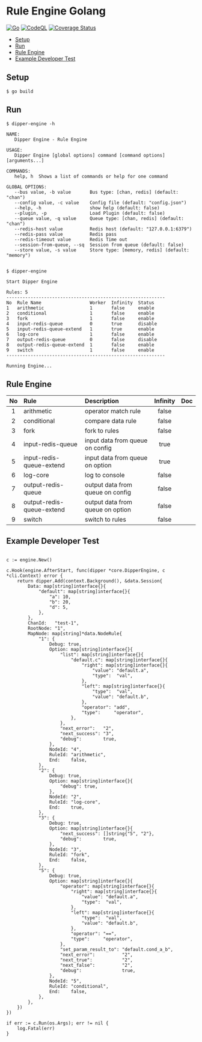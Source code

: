 # Rule Engine Golang
[![Go](https://github.com/dipper-iot/dipper-engine/actions/workflows/go.yml/badge.svg?branch=main)](https://github.com/dipper-iot/dipper-engine/actions/workflows/go.yml) [![CodeQL](https://github.com/dipper-iot/dipper-engine/actions/workflows/codeql.yml/badge.svg?branch=main)](https://github.com/dipper-iot/dipper-engine/actions/workflows/codeql.yml) [![Coverage Status](https://coveralls.io/repos/github/dipper-iot/dipper-engine/badge.svg?branch=main)](https://coveralls.io/github/dipper-iot/dipper-engine?branch=main)

<!-- TOC -->

  * [Setup](#setup)
  * [Run](#run)
  * [Rule Engine](#rule-engine)
  * [Example Developer Test](#example-developer-test)
<!-- TOC -->

## Setup

```shell
$ go build
```

## Run
```shell
$ dipper-engine -h

NAME:
   Dipper Engine - Rule Engine

USAGE:
   Dipper Engine [global options] command [command options] [arguments...]

COMMANDS:
   help, h  Shows a list of commands or help for one command

GLOBAL OPTIONS:
   --bus value, -b value       Bus type: [chan, redis] (default: "chan")
   --config value, -c value    Config file (default: "config.json")
   --help, -h                  show help (default: false)
   --plugin, -p                Load Plugin (default: false)
   --queue value, -q value     Queue type: [chan, redis] (default: "chan")
   --redis-host value          Redis host (default: "127.0.0.1:6379")
   --redis-pass value          Redis pass
   --redis-timeout value       Redis Time out
   --session-from-queue, --sq  Session from queue (default: false)
   --store value, -s value     Store type: [memory, redis] (default: "memory")


```

```shell
$ dipper-engine

Start Dipper Engine

Rules: 5
-----------------------------------------------------------
No  Rule Name                  Worker  Infinity  Status  
1   arithmetic                 1       false     enable  
2   conditional                1       false     enable  
3   fork                       1       false     enable  
4   input-redis-queue          0       true      disable 
5   input-redis-queue-extend   1       true      enable  
6   log-core                   1       false     enable  
7   output-redis-queue         0       false     disable 
8   output-redis-queue-extend  1       false     enable  
9   switch                     1       false     enable
-----------------------------------------------------------

Running Engine...

```

## Rule Engine

|  No   | Rule                               | Description                      | Infinity | Doc |
|:-----:|:-----------------------------------|:---------------------------------|:--------:|-----|
|   1   | arithmetic                         | operator match rule              |  false   |     |
|   2   | conditional                        | compare data rule                |  false   |     |
|   3   | fork                               | fork to rules                    |  false   |     |
|   4   | input-redis-queue                  | input data from queue on config  |   true   |     |
|   5   | input-redis-queue-extend           | input data from queue on option  |   true   |     |
|   6   | log-core                           | log to console                   |  false   |     |
|   7   | output-redis-queue                 | output data from queue on config |  false   |     |
|   8   | output-redis-queue-extend          | output data from queue on option |  false   |     |
|   9   | switch                             | switch to rules                  |  false   |     |

## Example Developer Test

```golang

c := engine.New()

c.Hook(engine.AfterStart, func(dipper *core.DipperEngine, c *cli.Context) error {
    return dipper.Add(context.Background(), &data.Session{
        Data: map[string]interface{}{
            "default": map[string]interface{}{
                "a": 10, 
                "b": 20, 
                "d": 5,
            },
        },
        ChanId:   "test-1",
        RootNode: "1",
        MapNode: map[string]*data.NodeRule{
            "1": {
                Debug: true,
                Option: map[string]interface{}{
                    "list": map[string]interface{}{
						"default.c": map[string]interface{}{
                            "right": map[string]interface{}{
                                "value": "default.a",
                                "type":  "val",
                            },
                            "left": map[string]interface{}{
                                "type":  "val",
                                "value": "default.b",
                            },
                            "operator": "add",
                            "type":     "operator",
                        },
                    },
                    "next_error":   "2",
                    "next_success": "3",
                    "debug":        true,
                },
                NodeId: "4",
                RuleId: "arithmetic",
                End:    false,
            },
            "2": {
                Debug: true,
                Option: map[string]interface{}{
                    "debug": true,
                },
                NodeId: "2",
                RuleId: "log-core",
                End:    true,
            },
            "3": {
                Debug: true,
                Option: map[string]interface{}{
                    "next_success": []string{"5", "2"},
                    "debug":        true,
                },
                NodeId: "3",
                RuleId: "fork",
                End:    false,
            },
            "5": {
                Debug: true,
                Option: map[string]interface{}{
                    "operator": map[string]interface{}{ 
						"right": map[string]interface{}{
                            "value": "default.a",
                            "type":  "val",
                        },
                        "left": map[string]interface{}{
                            "type":  "val",
                            "value": "default.b",
                        },
                        "operator": "==",
                        "type":     "operator",
                    },
                    "set_param_result_to": "default.cond_a_b",
                    "next_error":          "2",
                    "next_true":           "2",
                    "next_false":          "2",
                    "debug":               true,
                },
                NodeId: "5",
                RuleId: "conditional",
                End:    false,
            },
		},
    })
})

if err := c.Run(os.Args); err != nil {
    log.Fatal(err)
}
```

